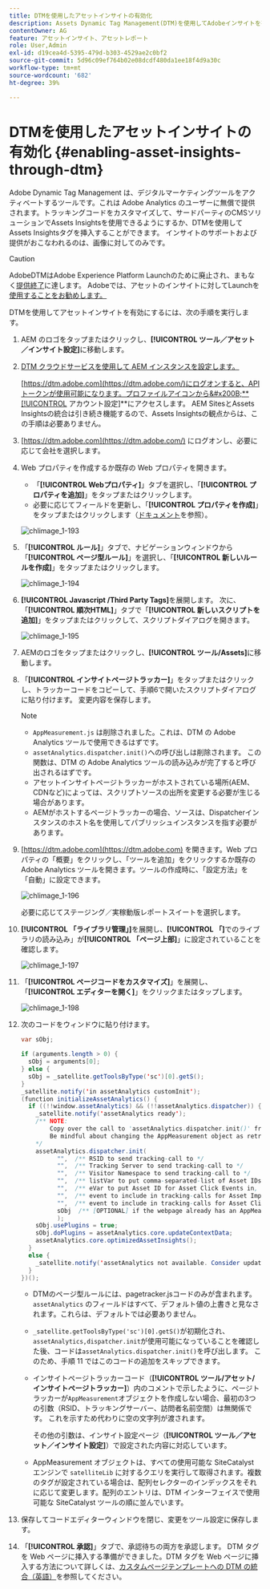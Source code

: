 ```yaml
---
title: DTMを使用したアセットインサイトの有効化
description: Assets Dynamic Tag Management(DTM)を使用してAdobeインサイトを有効にする方法を説明します。
contentOwner: AG
feature: アセットインサイト、アセットレポート
role: User,Admin
exl-id: d19cea4d-5395-479d-b303-4529ae2c0bf2
source-git-commit: 5d96c09ef764b02e08dcdf480da1ee18f4d9a30c
workflow-type: tm+mt
source-wordcount: '682'
ht-degree: 39%

---
```


# DTMを使用したアセットインサイトの有効化 {#enabling-asset-insights-through-dtm}

Adobe Dynamic Tag Management は、デジタルマーケティングツールをアクティベートするツールです。これは Adobe Analytics のユーザーに無償で提供されます。トラッキングコードをカスタマイズして、サードパーティのCMSソリューションでAssets Insightsを使用できるようにするか、DTMを使用してAssets Insightsタグを挿入することができます。 インサイトのサポートおよび提供がおこなわれるのは、画像に対してのみです。

>[!CAUTION]
>
>AdobeDTMはAdobe Experience Platform Launchのために廃止され、まもなく[提供終了](https://medium.com/launch-by-adobe/dtm-plans-for-a-sunset-3c6aab003a6f)に達します。 Adobeでは、アセットのインサイトに対してLaunchを[使用することをお勧めします。](https://experienceleague.adobe.com/docs/experience-manager-learn/assets/advanced/asset-insights-launch-tutorial.html)

DTMを使用してアセットインサイトを有効にするには、次の手順を実行します。

1. AEM のロゴをタップまたはクリックし、**[!UICONTROL ツール／アセット／インサイト設定]**&#x200B;に移動します。
1. [DTM クラウドサービスを使用して AEM インスタンスを設定します。](../sites-administering/dtm.md)

   [https://dtm.adobe.com](https://dtm.adobe.com/)にログオンすると、APIトークンが使用可能になります。プロファイルアイコンから&#x200B;**[!UICONTROL アカウント設定]**&#x200B;にアクセスします。 AEM SitesとAssets Insightsの統合は引き続き機能するので、Assets Insightsの観点からは、この手順は必要ありません。

1. [https://dtm.adobe.com](https://dtm.adobe.com/) にログオンし、必要に応じて会社を選択します。
1. Web プロパティを作成するか既存の Web プロパティを開きます。

   * 「**[!UICONTROL Webプロパティ]**」タブを選択し、「**[!UICONTROL プロパティを追加]**」をタップまたはクリックします。
   * 必要に応じてフィールドを更新し、「**[!UICONTROL プロパティを作成]**」をタップまたはクリックします（[ドキュメント](https://helpx.adobe.com/jp/experience-manager/using/dtm.html)を参照）。

   ![chlimage_1-193](assets/chlimage_1-193.png)

1. 「**[!UICONTROL ルール]**」タブで、ナビゲーションウィンドウから「**[!UICONTROL ページ型ルール]**」を選択し、「**[!UICONTROL 新しいルールを作成]**」をタップまたはクリックします。

   ![chlimage_1-194](assets/chlimage_1-194.png)

1. **[!UICONTROL Javascript /Third Party Tags]**&#x200B;を展開します。 次に、「**[!UICONTROL 順次HTML]**」タブで「**[!UICONTROL 新しいスクリプトを追加]**」をタップまたはクリックして、スクリプトダイアログを開きます。

   ![chlimage_1-195](assets/chlimage_1-195.png)

1. AEMのロゴをタップまたはクリックし、**[!UICONTROL ツール/Assets]**&#x200B;に移動します。
1. 「**[!UICONTROL インサイトページトラッカー]**」をタップまたはクリックし、トラッカーコードをコピーして、手順6で開いたスクリプトダイアログに貼り付けます。 変更内容を保存します。

   >[!NOTE]
   >
   >* `AppMeasurement.js` は削除されました。これは、DTM の Adobe Analytics ツールで使用できるはずです。
   >* `assetAnalytics.dispatcher.init()`への呼び出しは削除されます。 この関数は、DTM の Adobe Analytics ツールの読み込みが完了すると呼び出されるはずです。
   >* アセットインサイトページトラッカーがホストされている場所(AEM、CDNなど)によっては、スクリプトソースの出所を変更する必要が生じる場合があります。
   >* AEMがホストするページトラッカーの場合、ソースは、Dispatcherインスタンスのホスト名を使用してパブリッシュインスタンスを指す必要があります。


1. [https://dtm.adobe.com](https://dtm.adobe.com) を開きます。Web プロパティの「概要」をクリックし、「ツールを追加」をクリックするか既存の Adobe Analytics ツールを開きます。ツールの作成時に、「設定方法」を「自動」に設定できます。

   ![chlimage_1-196](assets/chlimage_1-196.png)

   必要に応じてステージング／実稼動版レポートスイートを選択します。

1. **[!UICONTROL 「ライブラリ管理」]**&#x200B;を展開し、**[!UICONTROL 「]**&#x200B;でのライブラリの読み込み」が&#x200B;**[!UICONTROL 「ページ上部]**」に設定されていることを確認します。

   ![chlimage_1-197](assets/chlimage_1-197.png)

1. 「**[!UICONTROL ページコードをカスタマイズ]**」を展開し、「**[!UICONTROL エディターを開く]**」をクリックまたはタップします。

   ![chlimage_1-198](assets/chlimage_1-198.png)

1. 次のコードをウィンドウに貼り付けます。

   ```java
   var sObj;
   
   if (arguments.length > 0) {
     sObj = arguments[0];
   } else {
     sObj = _satellite.getToolsByType('sc')[0].getS();
   }
   _satellite.notify('in assetAnalytics customInit');
   (function initializeAssetAnalytics() {
     if ((!!window.assetAnalytics) && (!!assetAnalytics.dispatcher)) {
       _satellite.notify('assetAnalytics ready');
       /** NOTE:
           Copy over the call to 'assetAnalytics.dispatcher.init()' from Assets Pagetracker
           Be mindful about changing the AppMeasurement object as retrieved above.
       */
       assetAnalytics.dispatcher.init(
             "",  /** RSID to send tracking-call to */
             "",  /** Tracking Server to send tracking-call to */
             "",  /** Visitor Namespace to send tracking-call to */
             "",  /** listVar to put comma-separated-list of Asset IDs for Asset Impression Events in tracking-call, e.g. 'listVar1' */
             "",  /** eVar to put Asset ID for Asset Click Events in, e.g. 'eVar3' */
             "",  /** event to include in tracking-calls for Asset Impression Events, e.g. 'event8' */
             "",  /** event to include in tracking-calls for Asset Click Events, e.g. 'event7' */
             sObj  /** [OPTIONAL] if the webpage already has an AppMeasurement object, please include the object here. If unspecified, Pagetracker Core shall create its own AppMeasurement object */
             );
       sObj.usePlugins = true;
       sObj.doPlugins = assetAnalytics.core.updateContextData;
       assetAnalytics.core.optimizedAssetInsights();
     }
     else {
       _satellite.notify('assetAnalytics not available. Consider updating the Custom Page Code', 4);
     }
   })();
   ```

   * DTMのページ型ルールには、pagetracker.jsコードのみが含まれます。 `assetAnalytics` のフィールドはすべて、デフォルト値の上書きと見なされます。これらは、デフォルトでは必要ありません。
   * `_satellite.getToolsByType('sc')[0].getS()`が初期化され、`assetAnalytics,dispatcher.init`が使用可能になっていることを確認した後、コードは`assetAnalytics.dispatcher.init()`を呼び出します。 このため、手順 11 ではこのコードの追加をスキップできます。
   * インサイトページトラッカーコード（**[!UICONTROL ツール/アセット/インサイトページトラッカー]**）内のコメントで示したように、ページトラッカーが`AppMeasurement`オブジェクトを作成しない場合、最初の3つの引数（RSID、トラッキングサーバー、訪問者名前空間）は無関係です。 これを示すため代わりに空の文字列が渡されます。

       その他の引数は、インサイト設定ページ（**[!UICONTROL ツール／アセット／インサイト設定]**）で設定された内容に対応しています。

   * AppMeasurement オブジェクトは、すべての使用可能な SiteCatalyst エンジンで `satelliteLib` に対するクエリを実行して取得されます。複数のタグが設定されている場合は、配列セレクターのインデックスをそれに応じて変更します。配列のエントリは、DTM インターフェイスで使用可能な SiteCatalyst ツールの順に並んでいます。

1. 保存してコードエディターウィンドウを閉じ、変更をツール設定に保存します。
1. 「**[!UICONTROL 承認]**」タブで、承認待ちの両方を承認します。 DTM タグを Web ページに挿入する準備ができました。DTM タグを Web ページに挿入する方法について詳しくは、[カスタムページテンプレートへの DTM の統合（英語）](https://blogs.adobe.com/experiencedelivers/experience-management/integrating-dtm-custom-aem6-page-template/)を参照してください。

